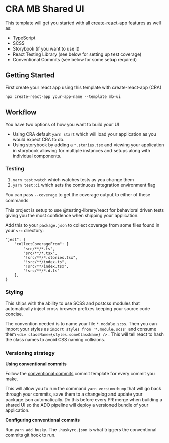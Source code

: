 # CRA MB Shared UI

This template will get you started with all [create-react-app](https://create-react-app.dev/docs/getting-started) features as well as:

- TypeScript
- SCSS
- Storybook (if you want to use it)
- React Testing Library (see below for setting up test coverage)
- Conventional Commits (see below for some setup required)

## Getting Started

First create your react app using this template with create-react-app (CRA)

```
npx create-react-app your-app-name --template mb-ui
```

## Workflow

You have two options of how you want to build your UI

- Using CRA default `yarn start` which will load your application as you would expect CRA to do. 
- Using storybook by adding a `*.stories.tsx` and viewing your application in storybook allowing for multiple instances and setups along with individual components.

### Testing

1. `yarn test:watch` which watches tests as you change them
2. `yarn test:ci` which sets the continuous integration environment flag

You can pass `--coverage` to get the coverage output to either of these commands

This project is setup to use @testing-library/react for behavioral driven tests giving you the most confidence when shipping your application. 

Add this to your `package.json` to collect coverage from some files found in your `src` directory:

```
"jest": {
    "collectCoverageFrom": [
        "src/**/*.ts",
        "src/**/*.tsx",
        "!src/**/*.stories.tsx",
        "!src/**/index.ts",
        "!src/**/index.tsx",
        "!src/**/*.d.ts"
    ],
}
```


### Styling

This ships with the ability to use SCSS and postcss modules that automatically inject cross browser prefixes keeping your source code concise. 

The convention needed is to name your file `*.module.scss`. Then you can import your styles as `import styles from '*.module.scss'` and consume them `<div className={styles.someClassName} />`
. This will tell react to hash the class names to avoid CSS naming collisions. 

### Versioning strategy

**Using conventional commits**

Follow the [conventional commits](https://www.conventionalcommits.org/en/v1.0.0/#summary) commit template for every commit you make. 

This will allow you to run the command `yarn version:bump` that will go back through your commits, save them to a changelog and update your package.json automatically. Do this before every PR merge when building a shared UI so the ADO pipeline will deploy a versioned bundle of your application. 

**Configuring conventional commits**

Run `yarn add husky`. The `.huskyrc.json` is what triggers the conventional commits git hook to run.
